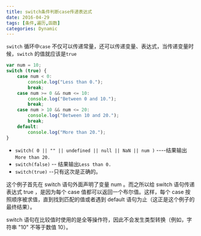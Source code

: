 ```yaml
---
title: switch条件判断case传递表达式
date: 2016-04-29
tags: [条件,遍历,函数]
categories: Dynamic
---
```


`switch` 循环中`case` 不仅可以传递常量，还可以传递变量、表达式，当传递变量时候，`switch` 的值就应该是`true` 

```javascript
var num = 10;
switch (true) {
	case num < 0:
		console.log("Less than 0.");
		break;
	case num >= 0 && num <= 10:
		console.log("Between 0 and 10.");
		break;
	case num > 10 && num <= 20:
		console.log("Between 10 and 20.");
		break;
	default:
		console.log("More than 20.");
}
```

- `switch( 0 || "" || undefined || null || NaN || num )` ----结果输出`More than 20.` 
- `switch(false)` -- 结果输出`Less than 0.` 
- `switch(true)` --只有这次是正确的。

这个例子首先在 switch 语句外面声明了变量 num 。而之所以给 switch 语句传递表达式 true ，是因为每个 case 值都可以返回一个布尔值。这样，每个 case 按照顺序被求值，直到找到匹配的值或者遇到 default 语句为止（这正是这个例子的最终结果）。

switch 语句在比较值时使用的是全等操作符，因此不会发生类型转换（例如，字符串 "10" 不等于数值 10）。